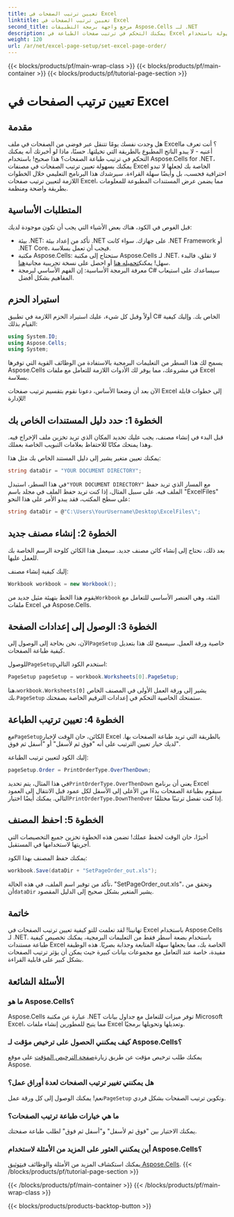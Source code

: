 ```yaml
---
title: تعيين ترتيب الصفحات في Excel
linktitle: تعيين ترتيب الصفحات في Excel
second_title: مرجع واجهة برمجة التطبيقات Aspose.Cells لـ .NET
description: يمكنك التحكم في ترتيب صفحات الطباعة في Excel بسهولة باستخدام Aspose.Cells for .NET. تعرّف على كيفية تخصيص سير عملك في هذا الدليل المفصل.
weight: 120
url: /ar/net/excel-page-setup/set-excel-page-order/
---
```


{{< blocks/products/pf/main-wrap-class >}}
{{< blocks/products/pf/main-container >}}
{{< blocks/products/pf/tutorial-page-section >}}

# تعيين ترتيب الصفحات في Excel

## مقدمة

هل وجدت نفسك يومًا تتنقل عبر فوضى من الصفحات في ملف Excel؟ أنت تعرف ما أعنيه - لا يبدو الناتج المطبوع بالطريقة التي تخيلتها. حسنًا، ماذا لو أخبرتك أنه يمكنك التحكم في ترتيب طباعة الصفحات؟ هذا صحيح! باستخدام Aspose.Cells for .NET، يمكنك بسهولة تعيين ترتيب الصفحات في مصنفات Excel الخاصة بك لجعلها لا تبدو احترافية فحسب، بل وأيضًا سهلة القراءة. سيرشدك هذا البرنامج التعليمي خلال الخطوات اللازمة لتعيين ترتيب صفحات Excel، مما يضمن عرض المستندات المطبوعة للمعلومات بطريقة واضحة ومنظمة.

## المتطلبات الأساسية

قبل الغوص في الكود، هناك بعض الأشياء التي يجب أن تكون موجودة لديك:

- بيئة .NET: تأكد من إعداد بيئة .NET على جهازك. سواء كانت .NET Framework أو .NET Core، فيجب أن تعمل بسلاسة.
-  مكتبة Aspose.Cells: ستحتاج إلى مكتبة Aspose.Cells لـ .NET. لا تقلق، فالبدء سهل! يمكنك[تحميله هنا](https://releases.aspose.com/cells/net/) أو احصل على نسخة تجريبية مجانية[هنا](https://releases.aspose.com/).
- معرفة البرمجة الأساسية: إن الفهم الأساسي لبرمجة C# سيساعدك على استيعاب المفاهيم بشكل أفضل.

## استيراد الحزم

أولاً وقبل كل شيء، عليك استيراد الحزم اللازمة في تطبيق C# الخاص بك. وإليك كيفية القيام بذلك:

```csharp
using System.IO;
using Aspose.Cells;
using System;
```

يسمح لك هذا السطر من التعليمات البرمجية بالاستفادة من الوظائف القوية التي توفرها Aspose.Cells في مشروعك، مما يوفر لك الأدوات اللازمة للتعامل مع ملفات Excel بسلاسة.

الآن بعد أن وضعنا الأساس، دعونا نقوم بتقسيم ترتيب صفحات Excel إلى خطوات قابلة للإدارة!

## الخطوة 1: حدد دليل المستندات الخاص بك

قبل البدء في إنشاء مصنف، يجب عليك تحديد المكان الذي تريد تخزين ملف الإخراج فيه. وهذا يمنحك مكانًا للاحتفاظ بعلامات التبويب الخاصة بعملك. 

يمكنك تعيين متغير يشير إلى دليل المستند الخاص بك مثل هذا:

```csharp
string dataDir = "YOUR DOCUMENT DIRECTORY";
```

 في هذا السطر، استبدل`"YOUR DOCUMENT DIRECTORY"` مع المسار الذي تريد حفظ الملف فيه. على سبيل المثال، إذا كنت تريد حفظ الملف في مجلد باسم "ExcelFiles" على سطح المكتب، فقد يبدو الأمر على هذا النحو:

```csharp
string dataDir = @"C:\Users\YourUsername\Desktop\ExcelFiles\";
```

## الخطوة 2: إنشاء مصنف جديد


بعد ذلك، نحتاج إلى إنشاء كائن مصنف جديد. سيعمل هذا الكائن كلوحة الرسم الخاصة بك للعمل عليها.

إليك كيفية إنشاء مصنف:

```csharp
Workbook workbook = new Workbook();
```

 يقوم هذا الخط بتهيئة مثيل جديد من`Workbook` الفئة، وهي العنصر الأساسي للتعامل مع ملفات Excel في Aspose.Cells.

## الخطوة 3: الوصول إلى إعدادات الصفحة


 الآن، نحن بحاجة إلى الوصول إلى`PageSetup` خاصية ورقة العمل. سيسمح لك هذا بتعديل كيفية طباعة الصفحات.

 للوصول`PageSetup`استخدم الكود التالي:

```csharp
PageSetup pageSetup = workbook.Worksheets[0].PageSetup;
```

 هنا،`workbook.Worksheets[0]` يشير إلى ورقة العمل الأولى في المصنف الخاص بك.`PageSetup` ستمنحك الخاصية التحكم في إعدادات الترقيم الخاصة بصفحتك.

## الخطوة 4: تعيين ترتيب الطباعة


 مع`PageSetup`الكائن، حان الوقت لإخبار Excel بالطريقة التي تريد طباعة الصفحات بها. لديك خيار تعيين الترتيب على أنه "فوق ثم لأسفل" أو "أسفل ثم فوق".

إليك الكود لتعيين ترتيب الطباعة:

```csharp
pageSetup.Order = PrintOrderType.OverThenDown;
```

 في هذا المثال، يتم تحديد`PrintOrderType.OverThenDown` يعني أن برنامج Excel سيقوم بطباعة الصفحات بدءًا من الأعلى إلى الأسفل لكل عمود قبل الانتقال إلى العمود التالي. يمكنك أيضًا اختيار`PrintOrderType.DownThenOver` إذا كنت تفضل ترتيبًا مختلفًا.

## الخطوة 5: احفظ المصنف


أخيرًا، حان الوقت لحفظ عملك! تضمن هذه الخطوة تخزين جميع التخصيصات التي أجريتها لاستخدامها في المستقبل.

يمكنك حفظ المصنف بهذا الكود:

```csharp
workbook.Save(dataDir + "SetPageOrder_out.xls");
```

 تأكد من توفير اسم الملف، في هذه الحالة، "SetPageOrder_out.xls"، وتحقق من أن`dataDir` يشير المتغير بشكل صحيح إلى الدليل المقصود.

## خاتمة

تهانينا! لقد تعلمت للتو كيفية تعيين ترتيب الصفحات في Excel باستخدام Aspose.Cells لـ .NET. باستخدام بضعة أسطر فقط من التعليمات البرمجية، يمكنك تخصيص كيفية طباعة مستندات Excel الخاصة بك، مما يجعلها سهلة المتابعة وجذابة بصريًا. هذه الوظيفة مفيدة، خاصة عند التعامل مع مجموعات بيانات كبيرة حيث يمكن أن يؤثر ترتيب الصفحات بشكل كبير على قابلية القراءة. 

## الأسئلة الشائعة

### ما هو Aspose.Cells؟
Aspose.Cells عبارة عن مكتبة .NET توفر ميزات للتعامل مع جداول بيانات Microsoft Excel، مما يتيح للمطورين إنشاء ملفات Excel وتعديلها وتحويلها برمجيًا.

### كيف يمكنني الحصول على ترخيص مؤقت لـ Aspose.Cells؟
 يمكنك طلب ترخيص مؤقت عن طريق زيارة[صفحة الترخيص المؤقت](https://purchase.aspose.com/temporary-license/) على موقع Aspose.

### هل يمكنني تغيير ترتيب الصفحات لعدة أوراق عمل؟
 نعم! يمكنك الوصول إلى كل ورقة عمل`PageSetup` وتكوين ترتيب الصفحات بشكل فردي.

### ما هي خيارات طباعة ترتيب الصفحات؟
يمكنك الاختيار بين "فوق ثم لأسفل" و"أسفل ثم فوق" لطلب طباعة صفحتك.

### أين يمكنني العثور على المزيد من الأمثلة لاستخدام Aspose.Cells؟
يمكنك استكشاف المزيد من الأمثلة والوظائف في[توثيق Aspose.Cells](https://reference.aspose.com/cells/net/).
{{< /blocks/products/pf/tutorial-page-section >}}

{{< /blocks/products/pf/main-container >}}
{{< /blocks/products/pf/main-wrap-class >}}

{{< blocks/products/products-backtop-button >}}
